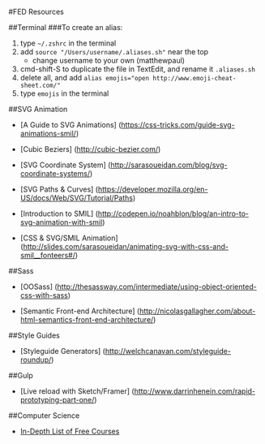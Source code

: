 #FED Resources

##Terminal
###To create an alias:

1. type `~/.zshrc` in the terminal
2. add `source "/Users/username/.aliases.sh"` near the top
    * change username to your own (matthewpaul)
3. cmd-shift-S to duplicate the file in TextEdit, and rename it `.aliases.sh`
4. delete all, and add `alias emojis="open http://www.emoji-cheat-sheet.com/"`
5. type `emojis` in the terminal 

##SVG Animation
* [A Guide to SVG Animations] (https://css-tricks.com/guide-svg-animations-smil/)

* [Cubic Beziers] (http://cubic-bezier.com/)

* [SVG Coordinate System] (http://sarasoueidan.com/blog/svg-coordinate-systems/)

* [SVG Paths & Curves] (https://developer.mozilla.org/en-US/docs/Web/SVG/Tutorial/Paths)

* [Introduction to SMIL] (http://codepen.io/noahblon/blog/an-intro-to-svg-animation-with-smil)

* [CSS & SVG/SMIL Animation] (http://slides.com/sarasoueidan/animating-svg-with-css-and-smil__fonteers#/)

##Sass
* [OOSass] (http://thesassway.com/intermediate/using-object-oriented-css-with-sass)

* [Semantic Front-end Architecture] (http://nicolasgallagher.com/about-html-semantics-front-end-architecture/)

##Style Guides
* [Styleguide Generators] (http://welchcanavan.com/styleguide-roundup/)

##Gulp
* [Live reload with Sketch/Framer] (http://www.darrinhenein.com/rapid-prototyping-part-one/)

##Computer Science
* [In-Depth List of Free Courses](https://docs.google.com/spreadsheets/d/1_kdHrT8izbROJNaxGflpcZm2ivsjRGF8j1hMzl3b8O0/htmlview)
